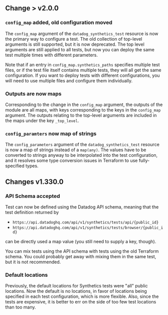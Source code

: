 ## Change > v2.0.0

### `config_map` added, old configuration moved

The `config_map` argument of the `datadog_synthetics_test` resource is now the primary way
to configure a test. The old collection of top-level arguments is still supported,
but it is now deprecated. The top level arguments are still applied to all tests, but
now you can deploy the same test multiple times with different parameters.

Note that if an entry in `config_map.synthetics_paths` specifies multiple test files, or if the test file
itself contains multiple tests, they will all get the same configuration. If you want
to deploy tests with different configurations, you will need to use multiple files and
configure them individually.

### Outputs are now maps

Corresponding to the change in the `config_map` argument, the outputs of the module
are all maps, with keys corresponding to the keys in the `config_map` argument.
The outputs relating to the top-level arguments are included in the maps
under the key `_top_level`.

### `config_paramters` now map of strings

The `config_parameters` argument of the `datadog_synthetics_test` resource is now a map of strings
instead of a `map(any)`. The values have to be converted to strings anyway to be interpolated
into the test configuration, and it resolves some type conversion issues in Terraform to
use fully-specified types.


## Changes v1.330.0

### API Schema accepted

Test can now be defined using the Datadog API schema, meaning that the test definition
returned by
- `https://api.datadoghq.com/api/v1/synthetics/tests/api/{public_id}`
- `https://api.datadoghq.com/api/v1/synthetics/tests/browser/{public_id}`

can be directly used a map value (you still need to supply a key, though).

You can mix tests using the API schema with tests using the old Terraform schema.
You could probably get away with mixing them in the same test, but it is not recommended.

### Default locations

Previously, the default locations for Synthetics tests were "all" public locations.
Now the default is no locations, in favor of locations being specified in each test configuration,
which is more flexible. Also, since the tests are expensive, it is better to err on the side of
too few test locations than too many.


